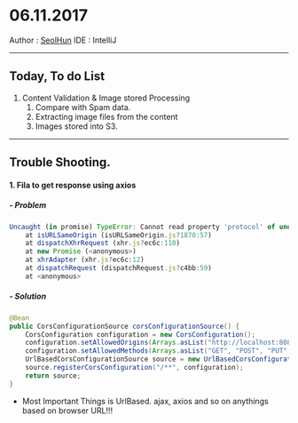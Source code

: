 # 06.11.2017
Author : [SeolHun](https://github.com/SeolHun)
IDE : IntelliJ

---
## Today, To do List
1. Content Validation & Image stored Processing
    1. Compare with Spam data.
    2. Extracting image files from the content 
    3. Images stored into S3.

---
## Trouble Shooting.
#### 1. Fila to get response using axios
##### - Problem
```JavaScript
Uncaught (in promise) TypeError: Cannot read property 'protocol' of undefined
    at isURLSameOrigin (isURLSameOrigin.js?1870:57)
    at dispatchXhrRequest (xhr.js?ec6c:110)
    at new Promise (<anonymous>)
    at xhrAdapter (xhr.js?ec6c:12)
    at dispatchRequest (dispatchRequest.js?c4bb:59)
    at <anonymous>
```

##### - Solution
```Java
@Bean
public CorsConfigurationSource corsConfigurationSource() {
    CorsConfiguration configuration = new CorsConfiguration();
    configuration.setAllowedOrigins(Arrays.asList("http://localhost:8080"));
    configuration.setAllowedMethods(Arrays.asList("GET", "POST", "PUT", "DELETE"));
    UrlBasedCorsConfigurationSource source = new UrlBasedCorsConfigurationSource();
    source.registerCorsConfiguration("/**", configuration);
    return source;
}
```
- Most Important Things is UrlBased. ajax, axios and so on anythings based on browser URL!!!
